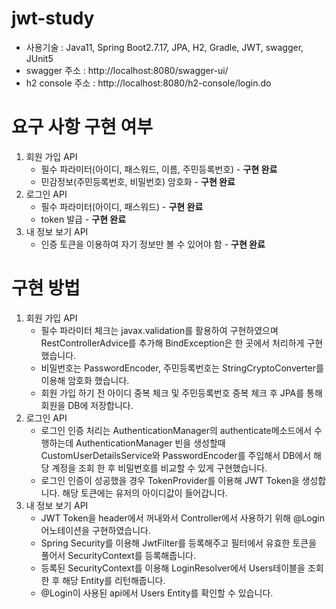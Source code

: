 # jwt-study

- 사용기술 : Java11, Spring Boot2.7.17, JPA, H2, Gradle, JWT, swagger, JUnit5
- swagger 주소 : http://localhost:8080/swagger-ui/
- h2 console 주소 : http://localhost:8080/h2-console/login.do

# 요구 사항 구현 여부
1. 회원 가입 API
    - 필수 파라미터(아이디, 패스워드, 이름, 주민등록번호) - **구현 완료**
    - 민감정보(주민등록번호, 비밀번호) 암호화 - **구현 완료**
2. 로그인 API
    - 필수 파라미터(아이디, 패스워드) - **구현 완료**
    - token 발급 - **구현 완료**
3. 내 정보 보기 API
    - 인증 토큰을 이용하여 자기 정보만 볼 수 있어야 함 - **구현 완료**

# 구현 방법
1. 회원 가입 API
   - 필수 파라미터 체크는 javax.validation를 활용하여 구현하였으며 RestControllerAdvice를 추가해 BindException은 한 곳에서 처리하게 구현했습니다.
   - 비밀번호는 PasswordEncoder, 주민등록번호는 StringCryptoConverter를 이용해 암호화 했습니다.
   - 회원 가입 하기 전 아이디 중복 체크 및 주민등록번호 중복 체크 후 JPA를 통해 회원을 DB에 저장합니다.
2. 로그인 API
   - 로그인 인증 처리는 AuthenticationManager의 authenticate메소드에서 수행하는데 AuthenticationManager 빈을 생성할때 CustomUserDetailsService와 PasswordEncoder를 주입해서 DB에서 해당 계정을 조회 한 후 비밀번호를 비교할 수 있게 구현했습니다.
   - 로그인 인증이 성공했을 경우 TokenProvider를 이용해 JWT Token을 생성합니다. 해당 토큰에는 유저의 아이디값이 들어갑니다.
3. 내 정보 보기 API
   - JWT Token을 header에서 꺼내와서 Controller에서 사용하기 위해 @Login 어노테이션을 구현하였습니다.
   - Spring Security를 이용해 JwtFilter를 등록해주고 필터에서 유효한 토큰을 풀어서 SecurityContext를 등록해줍니다.
   - 등록된 SecurityContext를 이용해 LoginResolver에서 Users테이블을 조회한 후 해당 Entity를 리턴해줍니다.
   - @Login이 사용된 api에서 Users Entity를 확인할 수 있습니다.
